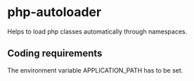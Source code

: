 # php-autoloader
Helps to load php classes automatically through namespaces.

Coding requirements
-------------------
The environment variable APPLICATION_PATH has to be set.

